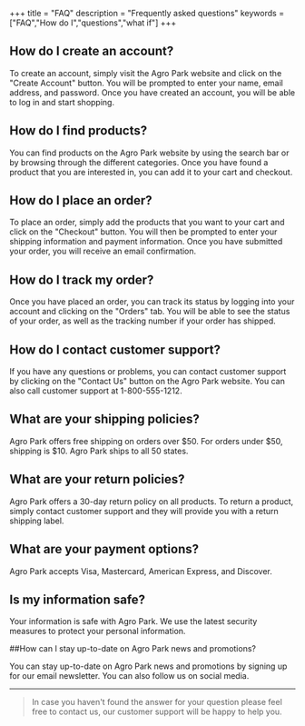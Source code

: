 +++
title = "FAQ"
description = "Frequently asked questions"
keywords = ["FAQ","How do I","questions","what if"]
+++

## How do I create an account?

To create an account, simply visit the Agro Park website and click on the "Create Account" button. You will be prompted to enter your name, email address, and password. Once you have created an account, you will be able to log in and start shopping.

## How do I find products?

You can find products on the Agro Park website by using the search bar or by browsing through the different categories. Once you have found a product that you are interested in, you can add it to your cart and checkout.

## How do I place an order?

To place an order, simply add the products that you want to your cart and click on the "Checkout" button. You will then be prompted to enter your shipping information and payment information. Once you have submitted your order, you will receive an email confirmation.

## How do I track my order?

Once you have placed an order, you can track its status by logging into your account and clicking on the "Orders" tab. You will be able to see the status of your order, as well as the tracking number if your order has shipped.

## How do I contact customer support?

If you have any questions or problems, you can contact customer support by clicking on the "Contact Us" button on the Agro Park website. You can also call customer support at 1-800-555-1212.

## What are your shipping policies?

Agro Park offers free shipping on orders over $50. For orders under $50, shipping is $10. Agro Park ships to all 50 states.

## What are your return policies?

Agro Park offers a 30-day return policy on all products. To return a product, simply contact customer support and they will provide you with a return shipping label.

## What are your payment options?

Agro Park accepts Visa, Mastercard, American Express, and Discover.

## Is my information safe?

Your information is safe with Agro Park. We use the latest security measures to protect your personal information.

##How can I stay up-to-date on Agro Park news and promotions?

You can stay up-to-date on Agro Park news and promotions by signing up for our email newsletter. You can also follow us on social media.

---

> In case you haven't found the answer for your question please feel free to contact us, our customer support will be happy to help you.
